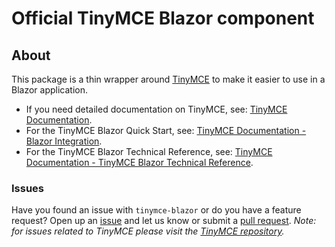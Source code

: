 # Official TinyMCE Blazor component

## About

This package is a thin wrapper around [TinyMCE](https://github.com/tinymce/tinymce) to make it easier to use in a Blazor application.

* If you need detailed documentation on TinyMCE, see: [TinyMCE Documentation](https://www.tiny.cloud/docs/tinymce/7/).
* For the TinyMCE Blazor Quick Start, see: [TinyMCE Documentation - Blazor Integration](https://www.tiny.cloud/docs/tinymce/7/blazor-cloud/).
* For the TinyMCE Blazor Technical Reference, see: [TinyMCE Documentation - TinyMCE Blazor Technical Reference](https://www.tiny.cloud/docs/tinymce/7/blazor-ref/).

### Issues

Have you found an issue with `tinymce-blazor` or do you have a feature request? Open up an [issue](https://github.com/tinymce/tinymce-blazor/issues) and let us know or submit a [pull request](https://github.com/tinymce/tinymce-blazor/pulls). *Note: for issues related to TinyMCE please visit the [TinyMCE repository](https://github.com/tinymce/tinymce).*
